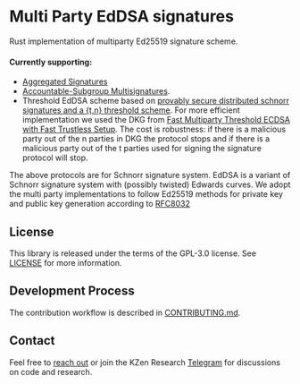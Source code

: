 
# Multi Party EdDSA signatures
Rust implementation of multiparty Ed25519 signature scheme.

#### Currently supporting:
* [Aggregated Signatures](https://github.com/KZen-networks/multi-party-ed25519/wiki/Aggregated-Ed25519-Signatures)
* [Accountable-Subgroup Multisignatures](https://github.com/KZen-networks/multi-party-schnorr/blob/master/papers/accountable_subgroups_multisignatures.pdf).
* Threshold EdDSA scheme based on [provably secure distributed schnorr signatures and a {t,n} threshold scheme](https://github.com/KZen-networks/multi-party-schnorr/blob/master/papers/provably_secure_distributed_schnorr_signatures_and_a_threshold_scheme.pdf). For more efficient implementation we used the DKG from [Fast Multiparty Threshold ECDSA with Fast Trustless Setup](https://eprint.iacr.org/2019/114.pdf). The cost is robustness: if there is a malicious party out of the n parties in DKG the protocol stops and if there is a malicious party out of the t parties used for signing the signature protocol will stop.

The above protocols are for Schnorr signature system. EdDSA is a variant of Schnorr signature system with (possibly twisted) Edwards curves. We adopt the multi party implementations to follow Ed25519 methods for private key and public key generation according to [RFC8032](https://tools.ietf.org/html/rfc8032#section-5.1) 

License
-------
This library is released under the terms of the GPL-3.0 license. See [LICENSE](LICENSE) for more information.

Development Process
-------------------
The contribution workflow is described in [CONTRIBUTING.md](CONTRIBUTING.md).

Contact
-------------------
Feel free to [reach out](mailto:github@kzencorp.com) or join the KZen Research [Telegram]( https://t.me/kzen_research) for discussions on code and research.
